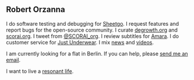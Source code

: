 ## Robert Orzanna 
I do software testing and debugging for [Sheetgo](http://sheetgo.com/). I request features and report bugs for the open-source community. I curate [degrowth.org](http://degrowth.org) and [scorai.org](http://scorai.org). I tweet from [@SCORAI_org](https://twitter.com/SCORAI_org). I review subtitles for [Amara](http://amara.org). I do customer service for [Just Underwear](http://justunderwear.de). I mix [news](https://m.simplepie.org/?feed=http%3A%2F%2Ffeed.informer.com%2Fdigests%2FQFNTQVYOWR%2Ffeeder.rss) and [videos](https://m.simplepie.org/?feed=http%3A%2F%2Ffeed.informer.com%2Fdigests%2F8TNAOXX3EU%2Ffeeder.rss).

I am currently looking for a flat in Berlin. If you can help, please [send me an email](https://orzanna.de/email.png).

I want to live a [resonant life](https://www.deutschlandfunknova.de/beitrag/resonanz-eine-soziologie-des-guten-lebens).
